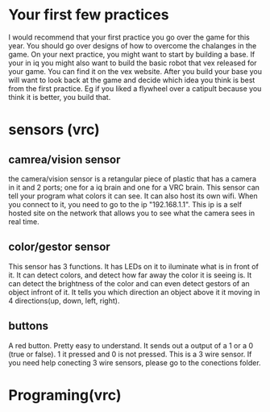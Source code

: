 # Your first few practices
I would recommend that your first practice you go over the game for this year. You should go over designs of how to overcome the chalanges in the game. On your next practice, you might want to start by building a base. If your in iq you might also want to build the basic robot that vex released for your game. You can find it on the vex website. After you build your base you will want to look back at the game and decide which idea you think is best from the first practice. Eg if you liked a flywheel over a catipult because you think it is better, you build that. 





# sensors (vrc)
## camrea/vision sensor
the camera/vision sensor is a retangular piece of plastic that has a camera in it and 2 ports; one for a iq brain and one for a VRC brain. This sensor can tell your program what colors it can see. It can also host its own wifi. When you connect to it, you need to go to the ip "192.168.1.1". This ip is a self hosted site on the network that allows you to see what the camera sees in real time.

## color/gestor sensor
This sensor has 3 functions. It has LEDs on it to iluminate what is in front of it. It can detect colors, and detect how far away the color it is seeing is. It can detect the brightness of the color and can even detect gestors of an object infront of it. It tells you which direction an object above it it moving in 4 directions(up, down, left, right).

## buttons
A red button. Pretty easy to understand. It sends out a output of a 1 or a 0 (true or false). 1 it pressed and 0 is not pressed. This is a 3 wire sensor. If you need help conecting 3 wire sensors, please go to the conections folder.




# Programing(vrc)
